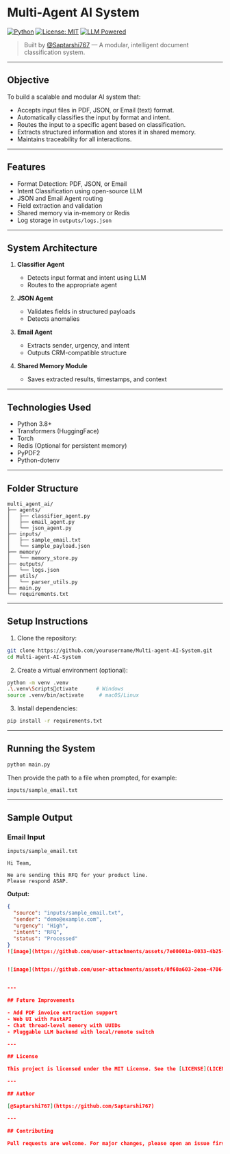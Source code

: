 # Multi-Agent AI System

[![Python](https://img.shields.io/badge/Python-3.8%2B-blue.svg)](https://www.python.org/)
[![License: MIT](https://img.shields.io/badge/License-MIT-yellow.svg)](LICENSE)
[![LLM Powered](https://img.shields.io/badge/LLM-ZeroShot-lightgrey)](https://huggingface.co/MoritzLaurer/DeBERTa-v3-base-mnli-fever-anli)

> Built by [@Saptarshi767](https://github.com/Saptarshi767) — A modular, intelligent document classification system.

---

## Objective

To build a scalable and modular AI system that:

- Accepts input files in PDF, JSON, or Email (text) format.
- Automatically classifies the input by format and intent.
- Routes the input to a specific agent based on classification.
- Extracts structured information and stores it in shared memory.
- Maintains traceability for all interactions.

---

## Features

- Format Detection: PDF, JSON, or Email
- Intent Classification using open-source LLM
- JSON and Email Agent routing
- Field extraction and validation
- Shared memory via in-memory or Redis
- Log storage in `outputs/logs.json`

---

## System Architecture

1. **Classifier Agent**
   - Detects input format and intent using LLM
   - Routes to the appropriate agent

2. **JSON Agent**
   - Validates fields in structured payloads
   - Detects anomalies

3. **Email Agent**
   - Extracts sender, urgency, and intent
   - Outputs CRM-compatible structure

4. **Shared Memory Module**
   - Saves extracted results, timestamps, and context

---

## Technologies Used

- Python 3.8+
- Transformers (HuggingFace)
- Torch
- Redis (Optional for persistent memory)
- PyPDF2
- Python-dotenv

---

## Folder Structure

```
multi_agent_ai/
├── agents/
│   ├── classifier_agent.py
│   ├── email_agent.py
│   └── json_agent.py
├── inputs/
│   ├── sample_email.txt
│   └── sample_payload.json
├── memory/
│   └── memory_store.py
├── outputs/
│   └── logs.json
├── utils/
│   └── parser_utils.py
├── main.py
└── requirements.txt
```

---

## Setup Instructions

1. Clone the repository:

```bash
git clone https://github.com/yourusername/Multi-agent-AI-System.git
cd Multi-agent-AI-System
```

2. Create a virtual environment (optional):

```bash
python -m venv .venv
.\.venv\Scriptsctivate      # Windows
source .venv/bin/activate     # macOS/Linux
```

3. Install dependencies:

```bash
pip install -r requirements.txt
```

---

## Running the System

```bash
python main.py
```

Then provide the path to a file when prompted, for example:

```
inputs/sample_email.txt
```

---

## Sample Output

### Email Input

`inputs/sample_email.txt`
```
Hi Team,

We are sending this RFQ for your product line.
Please respond ASAP.
```

**Output:**
```json
{
  "source": "inputs/sample_email.txt",
  "sender": "demo@example.com",
  "urgency": "High",
  "intent": "RFQ",
  "status": "Processed"
}
![image](https://github.com/user-attachments/assets/7e00001a-0033-4b25-87e9-16eb42a581f5)


![image](https://github.com/user-attachments/assets/0f60a603-2eae-4706-85dd-87e1fdc7b11d)


---

## Future Improvements

- Add PDF invoice extraction support
- Web UI with FastAPI
- Chat thread-level memory with UUIDs
- Pluggable LLM backend with local/remote switch

---

## License

This project is licensed under the MIT License. See the [LICENSE](LICENSE) file for details.

---

## Author

[@Saptarshi767](https://github.com/Saptarshi767)

---

## Contributing

Pull requests are welcome. For major changes, please open an issue first to discuss what you would like to change.
